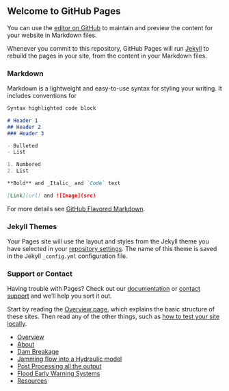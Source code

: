 ## Welcome to GitHub Pages

You can use the [editor on GitHub](https://github.com/lmillard79/lmillard79.github.io/edit/master/index.md) to maintain and preview the content for your website in Markdown files.

Whenever you commit to this repository, GitHub Pages will run [Jekyll](https://jekyllrb.com/) to rebuild the pages in your site, from the content in your Markdown files.

### Markdown

Markdown is a lightweight and easy-to-use syntax for styling your writing. It includes conventions for

```markdown
Syntax highlighted code block

# Header 1
## Header 2
### Header 3

- Bulleted
- List

1. Numbered
2. List

**Bold** and _Italic_ and `Code` text

[Link](url) and ![Image](src)
```

For more details see [GitHub Flavored Markdown](https://guides.github.com/features/mastering-markdown/).

### Jekyll Themes

Your Pages site will use the layout and styles from the Jekyll theme you have selected in your [repository settings](https://github.com/lmillard79/lmillard79.github.io/settings). The name of this theme is saved in the Jekyll `_config.yml` configuration file.

### Support or Contact

Having trouble with Pages? Check out our [documentation](https://help.github.com/categories/github-pages-basics/) or [contact support](https://github.com/contact) and we’ll help you sort it out.

Start by reading the [Overview page](pages/overview.html), which
explains the basic structure of these sites. Then
read any of the other things, such as
[how to test your site locally](pages/local_test.html).

- [Overview](pages/overview.html)
- [About](pages/about.md)
- [Dam Breakage](pages/user_site.html)
- [Jamming flow into a Hydraulic model](pages/project_site.html)
- [Post Processing all the output](pages/nojekyll.html)
- [Flood Early Warning Systems](pages/local_test.html)
- [Resources](pages/resources.html)

